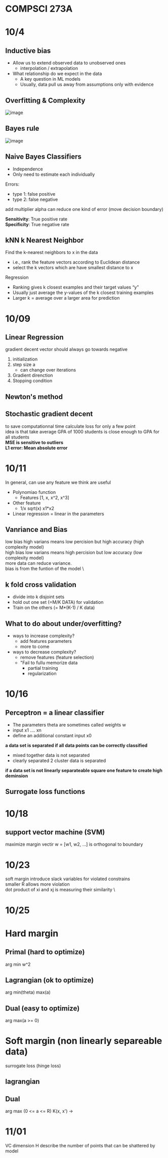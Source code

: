 # COMPSCI 273A 
# 10/4
## Inductive bias
- Allow us to extend observed data to unobserved ones
  - interpolation / extrapolation
- What relationship do we expect in the data
  - A key question in ML models
  - Usually, data pull us away from assumptions only with evidence

## Overfitting & Complexity
![image](Overfitting.png)

## Bayes rule
![image](Bayes%20Rule.png)

## Naive Bayes Classifiers
- Independence
- Only need to estimate each individually

Errors:
- type 1: false positive
- type 2: false negative

add multiplier alpha can reduce one kind of error (move decision boundary)

**Sensitivity**: True positive rate \
**Specificity**: True negative rate

## kNN k Nearest Neighbor
Find the k-nearest neighbors to x in the data
- i.e., rank the feature vectors according to Euclidean distance
- select the k vectors which are have smallest distance to x


Regression
- Ranking gives k closest examples and their target values “y”
- Usually just average the y-values of the k closest training examples
- Larger k = average over a larger area for prediction

# 10/09
## Linear Regression
gradient decent vector should always go towards negative
1. initialization
2. step size a
   - can change over iterations
3. Gradient direnction
4. Stopping condition

## Newton's method

## Stochastic gradient decent
to save computationnal time calculate loss for only a few point \
idea is that take average GPA of 1000 students is close enough to GPA for all students \
**MSE is sensitive to outliers** \
**L1 error: Mean absolute error**

# 10/11
In general, can use any feature we think are useful
- Polynomiao function
  - Features [1, x, x^2, x^3]
- Other feature
  - 1/x sqrt(x) x1*x2
- Linear regression = linear in the parameters

## Vanriance and Bias
low bias high varians means low percision but high accuracy (high complexity model)\
high bias low varians means high percision but low accuracy (low complexity model)\
more data can reduce variance. \
bias is from the funtion of the model \

## k fold cross validation
- divide into k disjoint sets
- hold out one set (=M/K DATA) for validation
- Train on the others (= M*(K-1) / K data)

## What to do about under/overfitting?
- ways to increase complexity?
  - add features parameters
  - more to come
- ways to decrease complexity?
  - remove features (feature selection)
  - "Fail to fullu memorize data
    - partial training
    - regularization


# 10/16
## Perceptron = a linear classifier
- The parameters theta are sometimes called weights w
- input x1 .... xn
- define an additional constant input x0

**a data set is separated if all data points can be correctly classified**
  - mixed together data is not separated
  - clearly separated 2 cluster data is separated

**if a data set is not linearly separateable square one feature to create high deminsion**

## Surrogate loss functions

# 10/18
## support vector machine (SVM)
maximize margin
vectir w = [w1, w2, ...] is orthogonal to boundary

# 10/23
soft margin introduce slack variables for violated constrains \
smaller R allows more violation \
dot product of xi and xj is measuring their similarity \

# 10/25
# Hard margin
## Primal (hard to optimize)
arg min w^2
## Lagrangian (ok to optimize)
arg min(theta) max(a) 
## Dual (easy to optimize)
arg max(a >= 0) 

# Soft margin (non linearly separeable data)
surrogate loss (hinge loss)
## lagrangian 
## Dual
arg max (0 <= a <= R)
K(x, x') -> 

# 11/01
VC dimension H describe the number of points that can be shattered by model